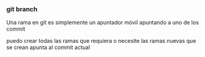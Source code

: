 ### git branch
Una rama en git es simplemente un apuntador móvil apuntando a uno de los commit

puedo crear todas las ramas que requiera o necesite 
las ramas nuevas que se crean apunta al commit actual
